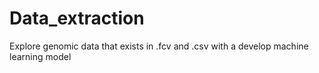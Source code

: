 # Data_extraction
Explore genomic data that exists in .fcv and .csv with a develop machine learning model
